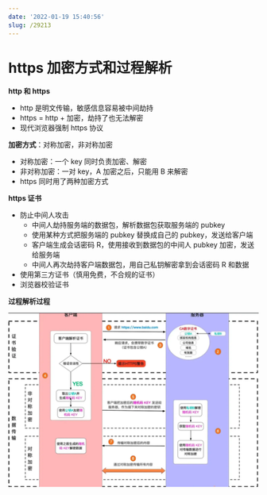 ```yaml
---
date: '2022-01-19 15:40:56'
slug: /29213
---
```


# https 加密方式和过程解析

**http 和 https**

- http 是明文传输，敏感信息容易被中间劫持
- https = http + 加密，劫持了也无法解密
- 现代浏览器强制 https 协议


**加密方式**：对称加密，非对称加密

- 对称加密：一个 key 同时负责加密、解密
- 非对称加密：一对 key，A 加密之后，只能用 B 来解密
- https 同时用了两种加密方式

**https 证书**

- 防止中间人攻击
  - 中间人劫持服务端的数据包，解析数据包获取服务端的 pubkey
  - 使用某种方式把服务端的 pubkey 替换成自己的 pubkey，发送给客户端
  - 客户端生成会话密码 R，使用接收到数据包的中间人 pubkey 加密，发送给服务端
  - 中间人再次劫持客户端数据包，用自己私钥解密拿到会话密码 R 和数据
- 使用第三方证书（慎用免费，不合规的证书）
- 浏览器校验证书


**过程解析过程**

![](./images/https-20220119161901.webp)





